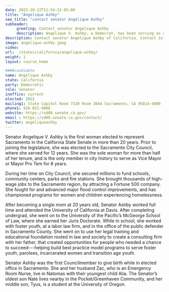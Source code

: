 ```yaml
---
date: 2023-10-22T11:54:12-05:00
title: "Angelique Ashby"
seo_title: "contact senator Angelique Ashby"
subheader:
     greeting: Contact senator Angelique Ashby
     description: Angelique V. Ashby, a Democrat, has been serving as an American politician and a member of the California State Senate since 2023, representing the 8th district.
description: Contact senator Angelique Ashby of California. Contact information for Angelique Ashby includes email address, phone number, and mailing address.
image: angelique-ashby.jpeg
video:
url:  /states/california/angelique-ashby/
weight: 1
layout: course_home

####candidate
name: Angelique Ashby
state: California
party: Democratic
role: Senator
inoffice: current
elected: 2022
mailing1: State Capitol Room 7320 Room 3044 Sacramento, CA 95814-4900
phone1: 916-651-4008
website: https://sd08.senate.ca.gov/
email : https://sd08.senate.ca.gov/contact/
twitter: angeliqueashby
---
```


Senator Angelique V. Ashby is the first woman elected to represent Sacramento in the California State Senate in more than 20 years. Prior to joining the legislature, she was elected to the Sacramento City Council, where she served for 12 years. She was the sole woman for more than half of her tenure, and is the only member in city history to serve as Vice Mayor or Mayor Pro Tem for 8 years.

During her time on City Council, she secured millions to fund schools, community centers, parks and fire stations. She brought thousands of high-wage jobs to the Sacramento region, by attracting a Fortune 500 company. She fought for and advanced major flood control improvements, and has championed programs for women and children experiencing homelessness.

After becoming a single mom at 20 years old, Senator Ashby worked full time and attended the University of California at Davis.  After completing undergrad, she went on to the University of the Pacific’s McGeorge School of Law, where she earned her Juris Doctorate.  While in school, she worked with foster youth, at a labor law firm, and in the office of the public defender in Sacramento County. She went on to use her legal training and educational foundation rooted in law and society to create a consulting firm with her father, that created opportunities for people who needed a chance to succeed---helping build best practice model programs to serve foster youth, parolees, incarcerated women and transition age youth.

Senator Ashby was the first Councilmember to give birth while in elected office in Sacramento. She and her husband Zac, who is an Emergency Room Nurse, live in Natomas with their youngest child Alia. The Senator’s oldest son Nate lives nearby in the Pocket/Greenhaven Community, and her middle son, Tyus, is a student at the University of Oregon.  
